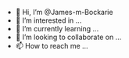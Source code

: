 - 👋 Hi, I’m @James-m-Bockarie
- 👀 I’m interested in ...
- 🌱 I’m currently learning ...
- 💞️ I’m looking to collaborate on ...
- 📫 How to reach me ...

<!---
James-m-Bockarie/James-m-Bockarie is a ✨ special ✨ repository because its `README.md` (this file) appears on your GitHub profile.
You can click the Preview link to take a look at your changes.
--->
